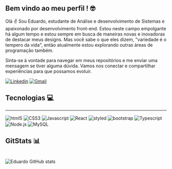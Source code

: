 ## Bem vindo ao meu perfil ! 🤓

Olá ✌ Sou Eduardo, estudante de Análise e desenvolvimento de Sistemas e apaixonado por
desenvolvimento front-end. Estou neste campo empolgante há algum tempo e estou sempre em busca
de maneiras novas e inovadoras de destacar meus designs. Mas você sabe o que eles dizem, "variedade é o tempero da vida",
então atualmente estou explorando outras áreas de programação também.

Sinta-se à vontade para navegar em meus repositórios e me enviar uma mensagem se tiver alguma dúvida.
Vamos nos conectar e compartilhar experiências para que possamos evoluir.

[![Linkedin](https://img.shields.io/badge/LinkedIn-0077B5?style=for-the-badge&logo=linkedin&logoColor=white)](https://www.linkedin.com/in/eduardo-santos-840204206/) [![Gmail](https://img.shields.io/badge/Gmail-D14836?style=for-the-badge&logo=gmail&logoColor=white)](eduardeveloper90@gmail.com)

## Tecnologias 💻

---

<div style="display: inlie_block">
  <img align="center" alt="html5" src="https://img.shields.io/badge/HTML5-E34F26?style=for-the-badge&logo=html5&logoColor=white">
  <img align="center" alt="CSS3" src="https://img.shields.io/badge/CSS3-1572B6?style=for-the-badge&logo=css3&logoColor=white">
  <img align="center" alt="Javascript" src="https://img.shields.io/badge/JavaScript-F7DF1E?style=for-the-badge&logo=javascript&logoColor=black">
  <img align="center" alt="React" src="https://img.shields.io/badge/React-20232A?style=for-the-badge&logo=react&logoColor=61DAFB">
  <img align="center" alt="styled" src="https://img.shields.io/badge/styled--components-DB7093?style=for-the-badge&logo=styled-components&logoColor=white">
   <img align="center" alt="bootstrap" src="https://img.shields.io/badge/Bootstrap-563D7C?style=for-the-badge&logo=bootstrap&logoColor=white">
  <img align="center" alt="Typescript" src="https://img.shields.io/badge/TypeScript-007ACC?style=for-the-badge&logo=typescript&logoColor=white">
  <img align="center" alt="Node.js" src="https://img.shields.io/badge/Node.js-43853D?style=for-the-badge&logo=node.js&logoColor=white">
  <img align="center" alt="MySQL" src="	https://img.shields.io/badge/MySQL-00000F?style=for-the-badge&logo=mysql&logoColor=white">
</div>

## GitStats 📊

<br> ![Eduardo GitHub stats](https://github-readme-stats.vercel.app/api?username=eduardeveloper&show_icons=true&theme=radical)
